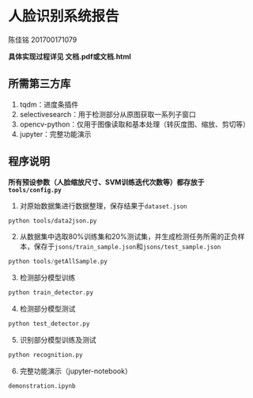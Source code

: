 # 人脸识别系统报告

陈佳铭 201700171079

**具体实现过程详见 文档.pdf或文档.html**

## 所需第三方库

1. tqdm：进度条插件
2. selectivesearch：用于检测部分从原图获取一系列子窗口
3. opencv-python：仅用于图像读取和基本处理（转灰度图、缩放、剪切等）
4. jupyter：完整功能演示

## 程序说明

**所有预设参数（人脸缩放尺寸、SVM训练迭代次数等）都存放于`tools/config.py`**

1. 对原始数据集进行数据整理，保存结果于`dataset.json`

```bash
python tools/data2json.py
```

2. 从数据集中选取80%训练集和20%测试集，并生成检测任务所需的正负样本，保存于`jsons/train_sample.json`和`jsons/test_sample.json`

```python
python tools/getAllSample.py
```

3. 检测部分模型训练

```bash
python train_detector.py
```

4. 检测部分模型测试

```bash
python test_detector.py
```

5. 识别部分模型训练及测试

```bash
python recognition.py
```

6. 完整功能演示（jupyter-notebook）

```python
demonstration.ipynb
```

